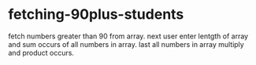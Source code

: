 # fetching-90plus-students
fetch numbers greater than 90 from array. 
next user enter lentgth of array and sum occurs of all numbers in array.
last all numbers in array multiply and product occurs.